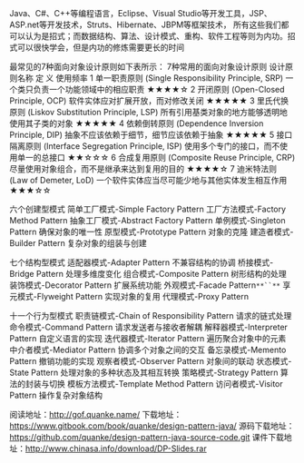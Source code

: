 Java、C#、C++等编程语言，Eclipse、Visual Studio等开发工具，JSP、ASP.net等开发技术，Struts、Hibernate、JBPM等框架技术，
所有这些我们都可以认为是招式；而数据结构、算法、设计模式、重构、软件工程等则为内功。招式可以很快学会，但是内功的修炼需要更长的时间

最常见的7种面向对象设计原则如下表所示： 7种常用的面向对象设计原则
设计原则名称 定 义 使用频率
1 单一职责原则 (Single Responsibility Principle, SRP) 一个类只负责一个功能领域中的相应职责 ★★★★☆
2 开闭原则 (Open-Closed Principle, OCP) 软件实体应对扩展开放，而对修改关闭 ★★★★★
3 里氏代换原则 (Liskov Substitution Principle, LSP) 所有引用基类对象的地方能够透明地使用其子类的对象 ★★★★★
4 依赖倒转原则 (Dependence Inversion Principle, DIP) 抽象不应该依赖于细节，细节应该依赖于抽象 ★★★★★
5 接口隔离原则 (Interface Segregation Principle, ISP) 使用多个专门的接口，而不使用单一的总接口 ★★☆☆☆
6 合成复用原则 (Composite Reuse Principle, CRP) 尽量使用对象组合，而不是继承来达到复用的目的 ★★★★☆
7 迪米特法则 (Law of Demeter, LoD) 一个软件实体应当尽可能少地与其他实体发生相互作用 ★★★☆☆

六个创建型模式
简单工厂模式-Simple Factory Pattern
工厂方法模式-Factory Method Pattern
抽象工厂模式-Abstract Factory Pattern
单例模式-Singleton Pattern 确保对象的唯一性
原型模式-Prototype Pattern 对象的克隆
建造者模式-Builder Pattern 复杂对象的组装与创建

七个结构型模式
适配器模式-Adapter Pattern 不兼容结构的协调
桥接模式-Bridge Pattern 处理多维度变化
组合模式-Composite Pattern 树形结构的处理
装饰模式-Decorator Pattern 扩展系统功能
外观模式-Facade Pattern`**``**`
享元模式-Flyweight Pattern 实现对象的复用
代理模式-Proxy Pattern

十一个行为型模式
职责链模式-Chain of Responsibility Pattern 请求的链式处理
命令模式-Command Pattern 请求发送者与接收者解耦
解释器模式-Interpreter Pattern 自定义语言的实现
迭代器模式-Iterator Pattern  遍历聚合对象中的元素
中介者模式-Mediator Pattern 协调多个对象之间的交互
备忘录模式-Memento Pattern 撤销功能的实现
观察者模式-Observer Pattern 对象间的联动
状态模式-State Pattern 处理对象的多种状态及其相互转换
策略模式-Strategy Pattern 算法的封装与切换
模板方法模式-Template Method Pattern
访问者模式-Visitor Pattern 操作复杂对象结构

阅读地址：http://gof.quanke.name/
下载地址：https://www.gitbook.com/book/quanke/design-pattern-java/
源码下载地址：https://github.com/quanke/design-pattern-java-source-code.git
课件下载地址：http://www.chinasa.info/download/DP-Slides.rar
